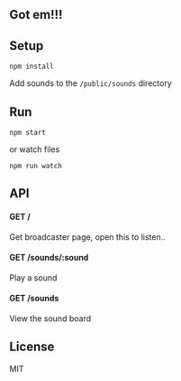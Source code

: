 Got em!!!
---

Setup
---

```
npm install
```

Add sounds to the `/public/sounds` directory

Run
---

```
npm start
```

or watch files

```
npm run watch
```

API
---

#### GET /

Get broadcaster page, open this to listen..

#### GET /sounds/:sound

Play a sound

#### GET /sounds

View the sound board

License
---

MIT

